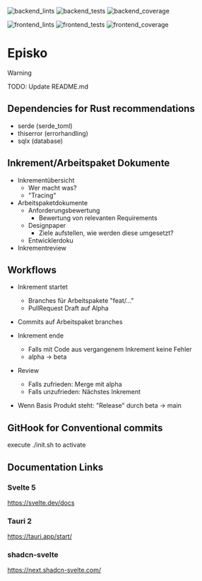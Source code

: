 ![backend_lints](https://img.shields.io/endpoint?url=https://gist.githubusercontent.com/DefinitelyNotSimon13/6576287f91ca84ec0583a5ca2d5ec495/raw/lints_backend.json)
![backend_tests](https://img.shields.io/endpoint?url=https://gist.githubusercontent.com/DefinitelyNotSimon13/6576287f91ca84ec0583a5ca2d5ec495/raw/tests_backend.json)
![backend_coverage](https://img.shields.io/endpoint?url=https://gist.githubusercontent.com/DefinitelyNotSimon13/6576287f91ca84ec0583a5ca2d5ec495/raw/coverage_backend.json)

![frontend_lints](https://img.shields.io/endpoint?url=https://gist.githubusercontent.com/DefinitelyNotSimon13/6576287f91ca84ec0583a5ca2d5ec495/raw/lints_frontend.json)
![frontend_tests](https://img.shields.io/endpoint?url=https://gist.githubusercontent.com/DefinitelyNotSimon13/6576287f91ca84ec0583a5ca2d5ec495/raw/tests_frontend.json)
![frontend_coverage](https://img.shields.io/endpoint?url=https://gist.githubusercontent.com/DefinitelyNotSimon13/6576287f91ca84ec0583a5ca2d5ec495/raw/coverage_frontend.json)

# Episko

> [!WARNING]
> TODO: Update README.md

## Dependencies for Rust recommendations

- serde (serde_toml)
- thiserror (errorhandling)
- sqlx (database)

## Inkrement/Arbeitspaket Dokumente

- Inkrementübersicht
  - Wer macht was?
  - "Tracing"
- Arbeitspaketdokumente
  - Anforderungsbewertung
    - Bewertung von relevanten Requirements
  - Designpaper
    - Ziele aufstellen, wie werden diese umgesetzt?
  - Entwicklerdoku
- Inkrementreview

## Workflows

- Inkrement startet
  - Branches für Arbeitspakete "feat/..."
  - PullRequest Draft auf Alpha
- Commits auf Arbeitspaket branches
- Inkrement ende
  - Falls mit Code aus vergangenem Inkrement keine Fehler
  - alpha -> beta
- Review

  - Falls zufrieden: Merge mit alpha
  - Falls unzufrieden: Nächstes Inkrement

- Wenn Basis Produkt steht: "Release" durch beta -> main

## GitHook for Conventional commits

execute ./init.sh to activate

## Documentation Links

### Svelte 5

https://svelte.dev/docs

### Tauri 2

https://tauri.app/start/

### shadcn-svelte

https://next.shadcn-svelte.com/
